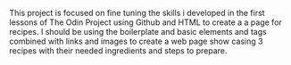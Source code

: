 This project is focused on fine tuning the skills i developed in the first lessons of The Odin Project using Github and HTML to create a a page for recipes. I should be using the boilerplate and basic elements and tags combined with links and images to create a web page show casing 3 recipes with their needed ingredients and steps to prepare.